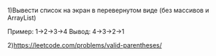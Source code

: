 1)Вывести список на экран в перевернутом виде (без массивов и ArrayList)

Пример:
1->2->3->4
Вывод:
4->3->2->1

2)https://leetcode.com/problems/valid-parentheses/
